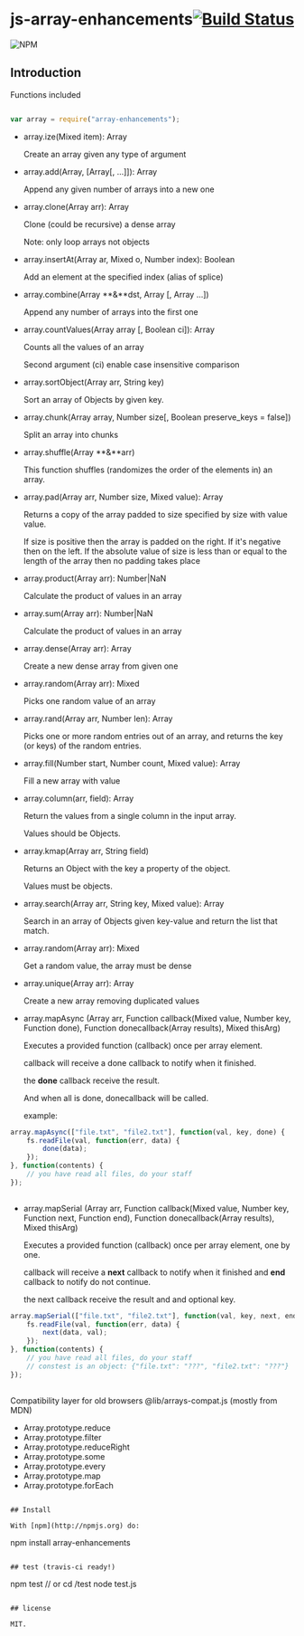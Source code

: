 # js-array-enhancements[![Build Status](https://secure.travis-ci.org/llafuente/js-array-enhancements.png?branch=master)](http://travis-ci.org/llafuente/js-array-enhancements)

![NPM](https://nodei.co/npm/array-enhancements.png?compact=true)

## Introduction


Functions included

``` js

var array = require("array-enhancements");

```


* array.ize(Mixed item): Array

  Create an array given any type of argument


* array.add(Array, [Array[, ...]]): Array

  Append any given number of arrays into a new one


* array.clone(Array arr): Array

  Clone (could be recursive) a dense array

  Note: only loop arrays not objects


* array.insertAt(Array ar, Mixed o, Number index): Boolean

  Add an element at the specified index (alias of splice)


* array.combine(Array **&**dst, Array [, Array ...])

  Append any number of arrays into the first one


* array.countValues(Array array [, Boolean ci]): Array

  Counts all the values of an array

  Second argument (ci) enable case insensitive comparison

* array.sortObject(Array arr, String key)

  Sort an array of Objects by given key.


* array.chunk(Array array, Number size[, Boolean preserve_keys = false])

  Split an array into chunks


* array.shuffle(Array **&**arr)

  This function shuffles (randomizes the order of the elements in) an array.


* array.pad(Array arr, Number size, Mixed value): Array

  Returns a copy of the array padded to size specified by size with value value.

  If size is positive then the array is padded on the right. If it's negative then on the left. If the absolute value of size is less than or equal to the length of the array then no padding takes place


* array.product(Array arr): Number|NaN

  Calculate the product of values in an array


* array.sum(Array arr): Number|NaN

  Calculate the product of values in an array


* array.dense(Array arr): Array

  Create a new dense array from given one

* array.random(Array arr): Mixed

  Picks one random value of an array

* array.rand(Array arr, Number len): Array

  Picks one or more random entries out of an array, and returns the key (or keys) of the random entries.


* array.fill(Number start, Number count, Mixed value): Array

  Fill a new array with value


* array.column(arr, field): Array

  Return the values from a single column in the input array.

  Values should be Objects.


* array.kmap(Array arr, String field)

  Returns an Object with the key a property of the object.

  Values must be objects.


* array.search(Array arr, String key, Mixed value): Array

  Search in an array of Objects given key-value and return the list that match.


* array.random(Array arr): Mixed

  Get a random value, the array must be dense


* array.unique(Array arr): Array

  Create a new array removing duplicated values


* array.mapAsync (Array arr, Function callback(Mixed value, Number key, Function done), Function donecallback(Array results), Mixed thisArg)

  Executes a provided function (callback) once per array element.

  callback will receive a done callback to notify when it finished.

  the **done** callback receive the result.

  And when all is done, donecallback will be called.

  example:

```js
array.mapAsync(["file.txt", "file2.txt"], function(val, key, done) {
	fs.readFile(val, function(err, data) {
		done(data);
	});
}, function(contents) {
	// you have read all files, do your staff
});
  
```


* array.mapSerial (Array arr, Function callback(Mixed value, Number key, Function next, Function end), Function donecallback(Array results), Mixed thisArg)

  Executes a provided function (callback) once per array element, one by one.

  callback will receive a **next** callback to notify when it finished and **end** callback to notify do not continue.

  the next callback receive the result and and optional key.


```js
array.mapSerial(["file.txt", "file2.txt"], function(val, key, next, end) {
	fs.readFile(val, function(err, data) {
		next(data, val);
	});
}, function(contents) {
	// you have read all files, do your staff
	// constest is an object: {"file.txt": "???", "file2.txt": "???"}
});
  
```


Compatibility layer for old browsers @lib/arrays-compat.js (mostly from MDN)

* Array.prototype.reduce
* Array.prototype.filter
* Array.prototype.reduceRight
* Array.prototype.some
* Array.prototype.every
* Array.prototype.map
* Array.prototype.forEach

```

## Install

With [npm](http://npmjs.org) do:

```

npm install array-enhancements

```

## test (travis-ci ready!)

```

npm test
// or
cd /test
node test.js

```

## license

MIT.
